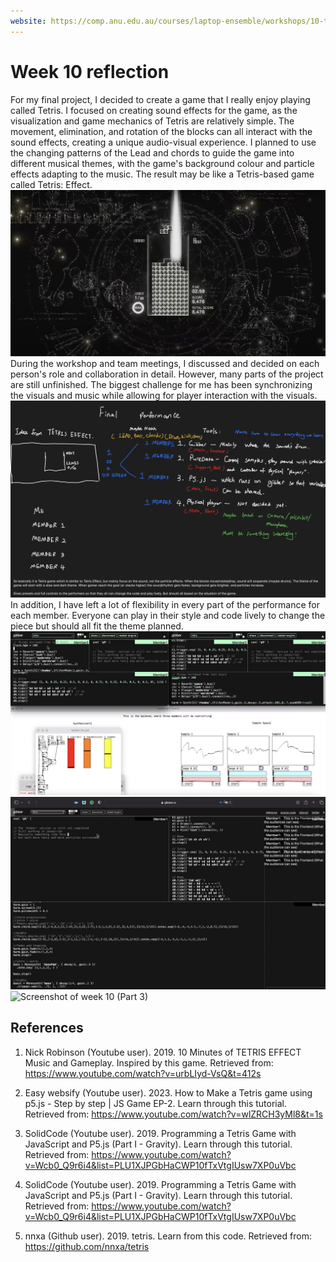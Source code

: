 ```yaml
---
website: https://comp.anu.edu.au/courses/laptop-ensemble/workshops/10-topologies/
---
```


# Week 10 reflection

For my final project, I decided to create a game that I really enjoy playing called Tetris. I focused on creating sound effects for the game, as the visualization and game mechanics of Tetris are relatively simple. The movement, elimination, and rotation of the blocks can all interact with the sound effects, creating a unique audio-visual experience. I planned to use the changing patterns of the Lead and chords to guide the game into different musical themes, with the game's background colour and particle effects adapting to the music. The result may be like a Tetris-based game called Tetris: Effect.
![Screenshot of Tetris: Effect](tetriseffect.png)
During the workshop and team meetings, I discussed and decided on each person's role and collaboration in detail. However, many parts of the project are still unfinished. The biggest challenge for me has been synchronizing the visuals and music while allowing for player interaction with the visuals.
![Topology](topology.png)
In addition, I have left a lot of flexibility in every part of the performance for each member. Everyone can play in their style and code lively to change the piece but should all fit the theme planned.
![ Screenshot of week 10 (Part 1)](screenshot1-week10.png)
![ Screenshot of week 10 (Part 2)](screenshot2-week10.png)
![ Screenshot of week 10 (Part 3)](screenshot3-week10.png)
## References
1. Nick Robinson (Youtube user). 2019. 10 Minutes of TETRIS EFFECT Music and Gameplay. Inspired by this game. Retrieved from: https://www.youtube.com/watch?v=urbLIyd-VsQ&t=412s

2. Easy websify (Youtube user). 2023. How to Make a Tetris game using p5.js - Step by step | JS Game EP-2. Learn through this tutorial. Retrieved from: https://www.youtube.com/watch?v=wlZRCH3yMl8&t=1s

3. SolidCode (Youtube user). 2019. Programming a Tetris Game with JavaScript and P5.js (Part I - Gravity). Learn through this tutorial. Retrieved from: https://www.youtube.com/watch?v=Wcb0_Q9r6i4&list=PLU1XJPGbHaCWP10fTxVtgIUsw7XP0uVbc

4. SolidCode (Youtube user). 2019. Programming a Tetris Game with JavaScript and P5.js (Part I - Gravity). Learn through this tutorial. Retrieved from: https://www.youtube.com/watch?v=Wcb0_Q9r6i4&list=PLU1XJPGbHaCWP10fTxVtgIUsw7XP0uVbc

5. nnxa (Github user). 2019. tetris. Learn from this code. Retrieved from: https://github.com/nnxa/tetris